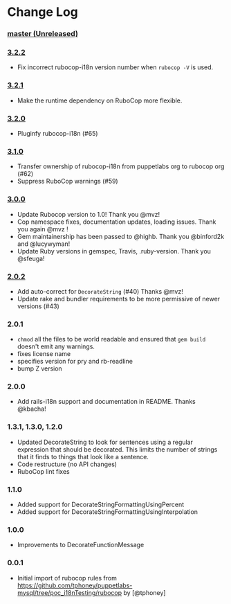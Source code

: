 # Change Log

### [master (Unreleased)](https://github.com/rubocop/rubocop-i18n/compare/v3.2.2...master)

### [3.2.2](https://github.com/rubocop/rubocop-i18n/compare/v3.2.1...v3.2.2)

* Fix incorrect rubocop-i18n version number when `rubocop -V` is used.

### [3.2.1](https://github.com/rubocop/rubocop-i18n/compare/v3.2.0...v3.2.1)

* Make the runtime dependency on RuboCop more flexible.

### [3.2.0](https://github.com/rubocop/rubocop-i18n/compare/v3.1.0...v3.2.0)

* Pluginfy rubocop-i18n (#65)

### [3.1.0](https://github.com/rubocop/rubocop-i18n/compare/v3.0.0...v3.1.0)

* Transfer ownership of rubocop-i18n from puppetlabs org to rubocop org (#62)
* Suppress RuboCop warnings (#59)

### [3.0.0](https://github.com/rubocop/rubocop-i18n/compare/v2.0.2...v3.0.0)

* Update Rubocop version to 1.0! Thank you @mvz!
* Cop namespace fixes, documentation updates, loading issues. Thank you again @mvz !
* Gem maintainership has been passed to @highb. Thank you @binford2k and @lucywyman!
* Update Ruby versions in gemspec, Travis, .ruby-version. Thank you @sfeuga!

### [2.0.2](https://github.com/rubocop/rubocop-i18n/compare/v2.0.1...v2.0.2)

* Add auto-correct for `DecorateString` (#40) Thanks @mvz!
* Update rake and bundler requirements to be more permissive of newer versions (#43)

### 2.0.1

* `chmod` all the files to be world readable and ensured that `gem
build` doesn't emit any warnings.
* fixes license name
* specifies version for pry and rb-readline
* bump Z version

### 2.0.0

* Add rails-i18n support and documentation in README. Thanks @kbacha!

### 1.3.1, 1.3.0, 1.2.0

 * Updated DecorateString to look for sentences using a regular expression that should be decorated. This limits the number of strings that it finds to things that look like a sentence.
 * Code restructure (no API changes)
 * RuboCop lint fixes

### 1.1.0

 * Added support for DecorateStringFormattingUsingPercent
 * Added support for DecorateStringFormattingUsingInterpolation

### 1.0.0

 * Improvements to DecorateFunctionMessage

### 0.0.1

 * Initial import of rubocop rules from https://github.com/tphoney/puppetlabs-mysql/tree/poc_i18nTesting/rubocop by [@tphoney]
